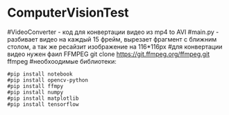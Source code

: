 # ComputerVisionTest
#VideoConverter - код для конвертации видео из mp4 to AVI
#main.py - разбивает видео на каждый 15 фрейм, вырезает фрагмент с ближним столом, а так же ресайзит изображение на 116*116px
#для конвертации видео нужен фаил FFMPEG git clone https://git.ffmpeg.org/ffmpeg.git ffmpeg
#необхоодимые библиотеки:
```
#pip install notebook
#pip install opencv-python
#pip install ffmpy
#pip install numpy
#pip install matplotlib
#pip install tensorflow
```
